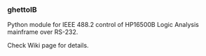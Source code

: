 ### ghettoIB

Python module for IEEE 488.2 control of HP16500B Logic Analysis mainframe over RS-232.

Check Wiki page for details.
